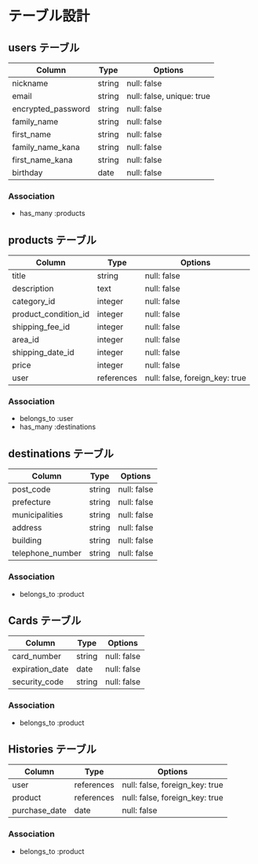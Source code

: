 # テーブル設計

## users テーブル

| Column             | Type   | Options                   |
| ------------------ | ------ | ------------------------- |
| nickname           | string | null: false               |
| email              | string | null: false, unique: true |
| encrypted_password | string | null: false               |
| family_name        | string | null: false               |
| first_name         | string | null: false               |
| family_name_kana   | string | null: false               |
| first_name_kana    | string | null: false               |
| birthday           | date   | null: false               |

### Association

- has_many :products

## products テーブル

| Column               | Type       | Options                        |
| -------------------- | ---------- | ------------------------------ |
| title                | string     | null: false                    |
| description          | text       | null: false                    |
| category_id          | integer    | null: false                    |
| product_condition_id | integer    | null: false                    |
| shipping_fee_id      | integer    | null: false                    |
| area_id              | integer    | null: false                    |
| shipping_date_id     | integer    | null: false                    |
| price                | integer    | null: false                    |
| user                 | references | null: false, foreign_key: true |

### Association

- belongs_to :user
- has_many   :destinations

## destinations テーブル

| Column           | Type       | Options     |
| ---------------- | ---------- | ----------- |
| post_code        | string     | null: false |
| prefecture       | string     | null: false |
| municipalities   | string     | null: false |
| address          | string     | null: false |
| building         | string     | null: false |
| telephone_number | string     | null: false |

### Association

- belongs_to :product

##  Cards テーブル

| Column           | Type       | Options     |
| ---------------- | ---------- | ----------- |
| card_number      | string     | null: false |
| expiration_date  | date       | null: false |
| security_code    | string     | null: false |

### Association

- belongs_to :product

##   Histories テーブル

| Column        | Type       | Options                        |
| ------------- | ---------- | ------------------------------ |
| user          | references | null: false, foreign_key: true |
| product       | references | null: false, foreign_key: true |
| purchase_date | date       | null: false                    |

### Association

- belongs_to :product